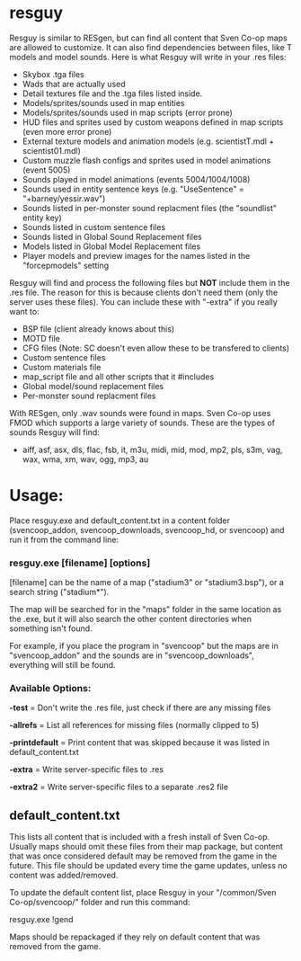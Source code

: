 # resguy
Resguy is similar to RESgen, but can find all content that Sven Co-op maps are allowed to customize. It can also find dependencies between files, like T models and model sounds. Here is what Resguy will write in your .res files:

- Skybox .tga files
- Wads that are actually used
- Detail textures file and the .tga files listed inside.
- Models/sprites/sounds used in map entities
- Models/sprites/sounds used in map scripts (error prone)
- HUD files and sprites used by custom weapons defined in map scripts (even more error prone)
- External texture models and animation models (e.g. scientistT.mdl + scientist01.mdl)
- Custom muzzle flash configs and sprites used in model animations (event 5005)
- Sounds played in model animations (events 5004/1004/1008)
- Sounds used in entity sentence keys (e.g. "UseSentence" = "+barney/yessir.wav")
- Sounds listed in per-monster sound replacment files (the "soundlist" entity key)
- Sounds listed in custom sentence files
- Sounds listed in Global Sound Replacement files
- Models listed in Global Model Replacement files
- Player models and preview images for the names listed in the "forcepmodels" setting

Resguy will find and process the following files but __NOT__ include them in the .res file. The reason for this is because clients don't need them (only the server uses these files). You can include these with "-extra" if you really want to:

- BSP file (client already knows about this)
- MOTD file
- CFG files (Note: SC doesn't even allow these to be transfered to clients)
- Custom sentence files
- Custom materials file
- map_script file and all other scripts that it #includes
- Global model/sound replacement files
- Per-monster sound replacment files

With RESgen, only .wav sounds were found in maps. Sven Co-op uses FMOD which supports a large variety of sounds. These are the types of sounds Resguy will find:

- aiff, asf, asx, dls, flac, fsb, it, m3u, midi, mid, mod, mp2, pls, s3m, vag, wax, wma, xm, wav, ogg, mp3, au

# Usage:

Place resguy.exe and default_content.txt in a content folder (svencoop_addon, svencoop_downloads, svencoop_hd, or svencoop) and run it from the command line:

### resguy.exe [filename] [options]

[filename] can be the name of a map ("stadium3" or "stadium3.bsp"), or a search string ("stadium*").

The map will be searched for in the "maps" folder in the same location as the .exe, but it will also search the other content directories when something isn't found. 

For example, if you place the program in "svencoop" but the maps are in "svencoop_addon" and the sounds are in "svencoop_downloads", everything will still be found.

### Available Options:

**-test** = Don't write the .res file, just check if there are any missing files

**-allrefs** = List all references for missing files (normally clipped to 5)

**-printdefault** = Print content that was skipped because it was listed in default_content.txt

**-extra** = Write server-specific files to .res

**-extra2** = Write server-specific files to a separate .res2 file

## default_content.txt

This lists all content that is included with a fresh install of Sven Co-op. Usually maps should omit these files from their map package, but content that was once considered default may be removed from the game in the future. This file should be updated every time the game updates, unless no content was added/removed.

To update the default content list, place Resguy in your "/common/Sven Co-op/svencoop/" folder and run this command:

resguy.exe !gend

Maps should be repackaged if they rely on default content that was removed from the game.
